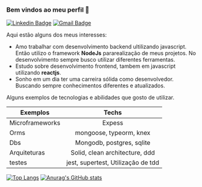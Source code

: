 ### Bem vindos ao meu perfil 👋

[![Linkedin Badge](https://img.shields.io/badge/-edersonsl-blue?style=flat-square&logo=Linkedin&logoColor=white&link=https://www.linkedin.com/in/edersonsl/)](https://www.linkedin.com/in/edersonsl/)
[![Gmail Badge](https://img.shields.io/badge/-edersonrodrigo31@gmail.com-c14438?style=flat-square&logo=Gmail&logoColor=white&link=mailto:edersonrodrigo31@gmail.com)](mailto:edersonrodrigo31@gmail.com)

Aqui estão alguns dos meus interesses:

* Amo trabalhar com desenvolvimento backend ultilizando javascript. Então utilizo o framework **NodeJs** pararealização de meus projetos. No desenvolvimento sempre busco utilizar diferentes ferramentas.
* Estudo sobre desenvolvimento frontend, tambem em javascript utilizando **reactjs**.
* Sonho em um dia ter uma carreira sólida como desenvolvedor. Buscando sempre conhecimentos diferentes e atualizados.

Alguns exemplos de tecnologias e abilidades que gosto de utilizar.

| Exemplos | Techs |
| ------------- |:-------------:|
| Microframeworks | Expess |
| Orms  | mongoose, typeorm, knex |
| Dbs  | Mongodb, postgres, sqlite |
| Arquiteturas | Solid, clean architecture, ddd|
| testes | jest, supertest, Utilização de tdd |

[![Top Langs](https://github-readme-stats.vercel.app/api/top-langs/?username=edersonrdg&layout=compact&theme=dark)](https://github.com/edersonrdg/github-readme-stats)
[![Anurag's GitHub stats](https://github-readme-stats.vercel.app/api?username=edersonrdg&show_icons=true&theme=dark)](https://github.com/edersonrdg/github-readme-stats)

<!--
**edersonrdg/edersonrdg** is a ✨ _special_ ✨ repository because its `README.md` (this file) appears on your GitHub profile.

Here are some ideas to get you started:

- 🔭 I’m currently working on ...
- 🌱 I’m currently learning ...
- 👯 I’m looking to collaborate on ...
- 🤔 I’m looking for help with ...
- 💬 Ask me about ...
- 📫 How to reach me: ...
- 😄 Pronouns: ...
- ⚡ Fun fact: ...
-->
